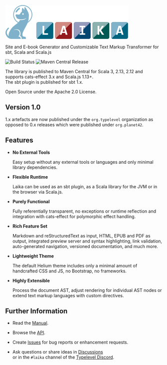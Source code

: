 
![Laika](docs/src/img/site/laika-dog@1.5x.png)

Site and E-book Generator and Customizable Text Markup Transformer for sbt, Scala and Scala.js

![Build Status](https://github.com/typelevel/Laika/workflows/CI/badge.svg)
![Maven Central Release](https://img.shields.io/maven-central/v/org.typelevel/laika-core_2.12.svg)


The library is published to Maven Central for Scala 3, 2.13, 2.12 and supports cats-effect 3.x and Scala.js 1.13+.  
The sbt plugin is published for sbt 1.x.

Open Source under the Apache 2.0 License.


Version 1.0
-----------

1.x artefacts are now published under the `org.typelevel` organization as opposed to 0.x releases which were published under `org.planet42`.


Features
--------

* **No External Tools**

  Easy setup without any external tools or languages and only minimal library dependencies.
  
* **Flexible Runtime**

  Laika can be used as an sbt plugin, as a Scala library for the JVM or in the browser via Scala.js.
  
* **Purely Functional**

  Fully referentially transparent, no exceptions or runtime reflection and integration 
  with cats-effect for polymorphic effect handling.
  
* **Rich Feature Set**

  Markdown and reStructuredText as input, HTML, EPUB and PDF as output, integrated preview server and syntax highlighting, 
  link validation, auto-generated navigation, versioned documentation, and much more.
  
* **Lightweight Theme**

  The default Helium theme includes only a minimal amount of handcrafted CSS and JS, no Bootstrap, no frameworks.

* **Highly Extensible**

  Process the document AST, adjust rendering for individual AST nodes 
  or extend text markup languages with custom directives.
  

Further Information
-------------------

* Read the [Manual].

* Browse the [API].

* Create [Issues] for bug reports or enhancement requests.

* Ask questions or share ideas in [Discussions]  
  or in the `#laika` channel of the [Typelevel Discord].


[Manual]: https://typelevel.org/Laika/
[API]: https://typelevel.org/Laika/latest/api/laika/api/
[Issues]: https://github.com/typelevel/Laika/issues
[Discussions]: https://github.com/typelevel/Laika/discussions
[Typelevel Discord]: https://discord.gg/XF3CXcMzqD